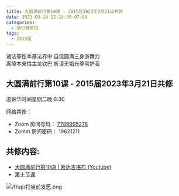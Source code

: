 ```yaml
---
title: 大圆满前行第10课 - 2015届2023年3月21日共修
date: 2023-03-18 12:18:36-07:00
categories:
  - 慧灯禅修班
tags:
  - 2015届
---
```

诸法等性本基法界中 自现圆满三身游舞力  
离障本来怙主龙钦巴 祈请无垢光尊常护我

## 大圆满前行第10课 - 2015届2023年3月21日共修

温哥华时间星期二晚 6:30 

网络共修：

- Zoom 房间号码： [7789995278](https://us02web.zoom.us/j/7789995278?pwd=VjZmbWJFY2k2K0E5RVB2cTNIQmhqUT09)
- Zomm 房间密码： 19621211

## 共修内容:

- [大圆满前行第10课 | 索达吉堪布 (Youtube)](https://www.youtube.com/watch?v=w8LgomXBNmc&list=PLAnEIprIVklfWTKX6X1gI9eR_phiB8B4b&index=12)
- [第十节课](https://s3.ca-central-1.wasabisys.com/hddata/f.huidengchanxiu.net/refs/qxgs/qxgs-02wffs#第十节课)

![/f/up/打坐前发愿.png](/f/up/打坐前发愿.png)

